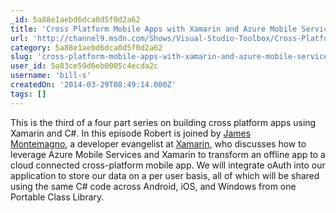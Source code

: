 ```yaml
---
_id: 5a88e1aebd6dca0d5f0d2a62
title: 'Cross Platform Mobile Apps with Xamarin and Azure Mobile Services'
url: 'http://channel9.msdn.com/Shows/Visual-Studio-Toolbox/Cross-Platform-Mobile-Apps-with-Xamarin-and-Azure-Mobile-Services'
category: 5a88e1aebd6dca0d5f0d2a62
slug: 'cross-platform-mobile-apps-with-xamarin-and-azure-mobile-services'
user_id: 5a83ce59d6eb0005c4ecda2c
username: 'bill-s'
createdOn: '2014-03-29T08:49:14.000Z'
tags: []
---
```


This is the third of a four part series on building cross platform apps using Xamarin and C#. In this episode Robert is joined by <a href="http://www.twitter.com/JamesMontemagno" target="_blank">James Montemagno</a>, a developer evangelist at <a href="http://www.xamarin.com/" target="_blank">Xamarin</a>, who discusses how to leverage Azure Mobile Services and Xamarin to transform an offline app to a cloud connected cross-platform mobile app. We will integrate oAuth into our application to store our data on a per user basis, all of which will be shared using the same C# code across Android, iOS, and Windows from one Portable Class Library.
